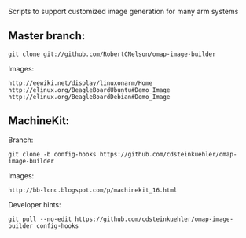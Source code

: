 Scripts to support customized image generation for many arm systems

Master branch:
------------

    git clone git://github.com/RobertCNelson/omap-image-builder

Images:

    http://eewiki.net/display/linuxonarm/Home
    http://elinux.org/BeagleBoardUbuntu#Demo_Image
    http://elinux.org/BeagleBoardDebian#Demo_Image

MachineKit:
------------

Branch:

    git clone -b config-hooks https://github.com/cdsteinkuehler/omap-image-builder

Images:

    http://bb-lcnc.blogspot.com/p/machinekit_16.html

Developer hints:

    git pull --no-edit https://github.com/cdsteinkuehler/omap-image-builder config-hooks
